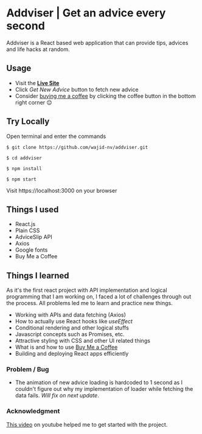 # Addviser | Get an advice every second

Addviser is a React based web application that can provide tips, advices and life hacks at random.

## Usage

- Visit the **[Live Site](https://addviser.live.binzek.com/)**
- Click _Get New Advice_ button to fetch new advice
- Consider [buying me a coffee](https://www.buymeacoffee.com/wajidnv) by clicking the coffee button in the bottom right corner 😌

## Try Locally

Open terminal and enter the commands

```
$ git clone https://github.com/wajid-nv/addviser.git

$ cd addviser

$ npm install

$ npm start
```

Visit https://localhost:3000 on your browser

## Things I used

- React.js
- Plain CSS
- AdviceSlip API
- Axios
- Google fonts
- Buy Me a Coffee

## Things I learned

As it's the first react project with API implementation and logical programming that I am working on, I faced a lot of challenges through out the process. All problems led me to learn and practice new things.

- Working with APIs and data fetching (Axios)
- How to actually use React hooks like _useEffect_
- Conditional rendering and other logical stuffs
- Javascript concepts such as Promises, etc.
- Attractive styling with CSS and other UI related things
- What is and how to use [Buy Me a Coffee](https://www.buymeacoffee.com/)
- Building and deploying React apps efficiently

### Problem / Bug

- The animation of new advice loading is hardcoded to 1 second as I couldn't figure out why my implementation of loader while fetching the data fails. _Will fix on next update_.

### Acknowledgment

[This video](https://www.youtube.com/watch?v=o5CdCETh8cQ) on youtube helped me to get started with the project.
